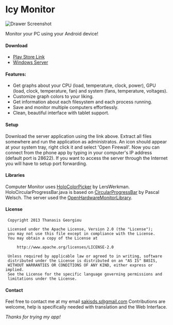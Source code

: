 Icy Monitor
================

![Drawer Screenshot](http://i.imgur.com/a6589W5.png)

Monitor your PC using your Android device!

#### Download
 * [Play Store Link](https://play.google.com/store/apps/details?id=com.sakisds.icymonitor)
 * [Windows Server](http://sourceforge.net/projects/icymonitor/files/)

#### Features:
* Get graphs about your CPU (load, temperature, clock, power), GPU (load, clock, temperature, fan) and system (fans, temperature, voltages).
* Customize graph colors to your liking.
* Get information about each filesystem and each process running.
* Save and monitor multiple computers effortlessly.
* Clean, beautiful interface with tablet support.
 
#### Setup
 Download the server application using the link above. Extract all files somewhere and run the application as administratos. 
 An icon should appear at your system tray, right click it and select 'Open Firewall'. Now you can connect from the phone app by typing in your computer's IP address (default port is 28622). If you want to access the server through the Internet you will have to setup port forwarding.

#### Libraries
 Computer Monitor uses [HoloColorPicker](https://github.com/LarsWerkman/HoloColorPicker/blob) by LersWerkman.
 HoloCircularProgressBar.java is based on [CircularProgressBar](https://github.com/passsy/android-HoloCircularProgressBar) by Pascal Welsch.
 The server used the [OpenHardwareMonitorLibrary](http://openhardwaremonitor.org/).

#### License
 	 Copyright 2013 Thanasis Georgiou
 	
 	 Licensed under the Apache License, Version 2.0 (the "License");
 	 you may not use this file except in compliance with the License.
 	 You may obtain a copy of the License at
 	
 	     http://www.apache.org/licenses/LICENSE-2.0
 	
 	 Unless required by applicable law or agreed to in writing, software
	 distributed under the License is distributed on an "AS IS" BASIS,
 	 WITHOUT WARRANTIES OR CONDITIONS OF ANY KIND, either express or implied.
 	 See the License for the specific language governing permissions and
 	 limitations under the License.


#### Contact
 Feel free to contact me at my email sakisds.s@gmail.com
 Contributions are welcome, help is specifically needed with translation and the Web Interface.
 
*Thanks for trying my app!*
